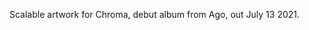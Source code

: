<!--
title: 
title_translate: Artwork for Chroma by Ago
date: 07-2021
links: https://ago-band.info/music/ https://ago-band.bandcamp.com
list: Maßgefertigte Software
list_translate: Custom software
-->
<div><p></p>
<p class="translate">Scalable artwork for Chroma, debut album from Ago, out July 13 2021.</p></div>